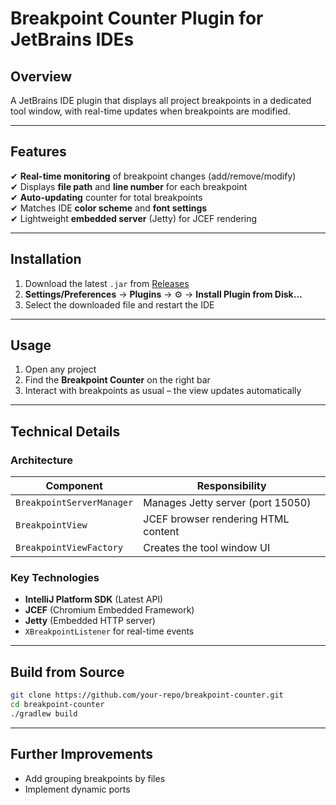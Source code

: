 # Breakpoint Counter Plugin for JetBrains IDEs

## Overview  
A JetBrains IDE plugin that displays all project breakpoints in a dedicated tool window, with real-time updates when breakpoints are modified.

---

## Features  
✔ **Real-time monitoring** of breakpoint changes (add/remove/modify)  
✔ Displays **file path** and **line number** for each breakpoint  
✔ **Auto-updating** counter for total breakpoints  
✔ Matches IDE **color scheme** and **font settings**  
✔ Lightweight **embedded server** (Jetty) for JCEF rendering  

---

## Installation  

1. Download the latest `.jar` from [Releases](https://github.com/RandVid/BreakpointCounter/releases)  
2. **Settings/Preferences** → **Plugins** → ⚙️ → **Install Plugin from Disk...**  
3. Select the downloaded file and restart the IDE  

---

## Usage  
1. Open any project  
2. Find the **Breakpoint Counter** on the right bar
3. Interact with breakpoints as usual – the view updates automatically  

---

## Technical Details  
### Architecture  
| Component               | Responsibility                          |
|-------------------------|-----------------------------------------|
| `BreakpointServerManager` | Manages Jetty server (port 15050)      |
| `BreakpointView`         | JCEF browser rendering HTML content    |
| `BreakpointViewFactory`  | Creates the tool window UI             |

### Key Technologies  
- **IntelliJ Platform SDK** (Latest API)  
- **JCEF** (Chromium Embedded Framework)  
- **Jetty** (Embedded HTTP server)  
- `XBreakpointListener` for real-time events  

---

## Build from Source  
```bash
git clone https://github.com/your-repo/breakpoint-counter.git
cd breakpoint-counter
./gradlew build
```

---

## Further Improvements
- Add grouping breakpoints by files
- Implement dynamic ports
